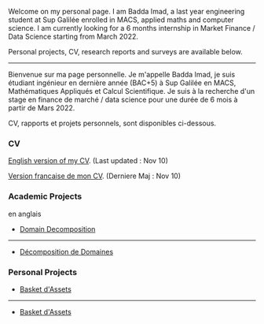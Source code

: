 Welcome on my personal page. I am Badda Imad, a last year engineering student at Sup Galilée enrolled in MACS, applied maths and computer science. I am currently looking for a 6 months internship in Market Finance / Data Science starting from March 2022. 

Personal projects, CV, research reports and surveys are available below.

----------------------------------------------------------------------------

Bienvenue sur ma page personnelle. Je m'appelle Badda Imad, je suis étudiant ingénieur en dernière année (BAC+5) à Sup Galilée en MACS, Mathématiques Appliqués et Calcul Scientifique. Je suis à la recherche d'un stage en finance de marché / data science pour une durée de 6 mois à partir de Mars 2022.

CV, rapports et projets personnels, sont disponibles ci-dessous.

### CV

[English version of my CV](https://I-Blitz.github.io/ImadB/CV/Badda_Imad_Nov_CV_ANG.pdf ). (Last updated : Nov 10)

[Version francaise de mon CV](https://I-Blitz.github.io/ImadB/CV/Badda_Imad_Nov_CV_FR.pdf). (Derniere Maj : Nov 10)


### Academic Projects

en anglais

* [Domain Decomposition](https://I-Blitz.github.io/ImadB/Projet/DD/Projet_DD_MACS_2.pdf)
----------------------------------------------------------------------------
* [Décomposition de Domaines](https://I-Blitz.github.io/ImadB/Projet/DD/Projet_DD_MACS_2.pdf)


### Personal Projects
 
* [Basket d'Assets](https://I-Blitz.github.io/ImadB/Projet/BasketAssets/)
----------------------------------------------------------------------------
* [Basket d'Assets](https://I-Blitz.github.io/ImadB/Projet/BasketAssets/)

 

